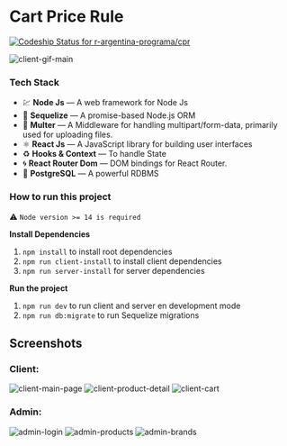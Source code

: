 # Cart Price Rule
 
[![Codeship Status for r-argentina-programa/cpr](https://app.codeship.com/projects/19163aaa-fce1-4cbc-9995-7af926aa4a45/status?branch=main)](https://app.codeship.com/projects/423715)

![client-gif-main](https://github.com/r-argentina-programa/cpr/blob/main/docs/ezgif-2-dc5a7da3a2e8.gif?raw=true)


### Tech Stack

- 💹 **Node Js** —  A web framework for Node Js
- 📄 **Sequelize** — A promise-based Node.js ORM
- 🔗 **Multer** — A Middleware for handling multipart/form-data, primarily used for uploading files.
- ⚛️ **React Js** — A JavaScript library for building user interfaces
- ♻️ **Hooks & Context** — To handle State
- 🌀 **React Router Dom** — DOM bindings for React Router.
- 🐘 **PostgreSQL** — A powerful RDBMS

### How to run this project

:warning: `Node version >= 14 is required`

**Install Dependencies**
1.  `npm install` to install root dependencies 
2.  `npm run client-install` to install client dependencies 
3.  `npm run server-install` for server dependencies

**Run the project**
1. `npm run dev`  to run client and server en development mode 
2. `npm run db:migrate`  to run Sequelize migrations 


## Screenshots
### Client:
![client-main-page](https://github.com/r-argentina-programa/cpr/blob/main/docs/client-main.png?raw=true)
![client-product-detail](https://github.com/r-argentina-programa/cpr/blob/main/docs/client-productDetail2.png?raw=true)
![client-cart](https://github.com/r-argentina-programa/cpr/blob/main/docs/client-cart.png)

### Admin:
![admin-login](https://github.com/r-argentina-programa/cpr/blob/main/docs/admin-login.png?raw=true)
![admin-products](https://github.com/r-argentina-programa/cpr/blob/main/docs/admin-products.png?raw=true)
![admin-brands](https://github.com/r-argentina-programa/cpr/blob/main/docs/admin-brands.png?raw=true)
